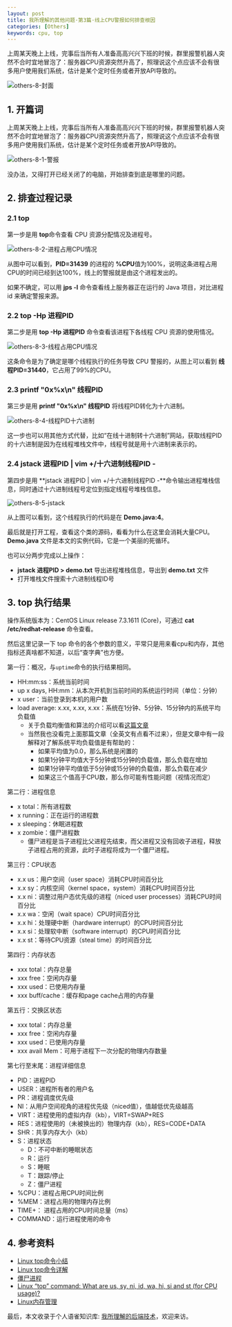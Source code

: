 ```yaml
---
layout: post
title: 我所理解的其他问题·第3篇·线上CPU警报如何排查根因
categories: [Others]
keywords: cpu, top
---
```




上周某天晚上上线，完事后当所有人准备高高兴兴下班的时候，群里报警机器人突然不合时宜地冒泡了：服务器CPU资源突然升高了，照理说这个点应该不会有很多用户使用我们系统，估计是某个定时任务或者开放API导致的。

![others-8-封面](https://cdn.jsdelivr.net/gh/Planeswalker23/image-storage@master/others/others-8-封面.jpg)



## 1. 开篇词

上周某天晚上上线，完事后当所有人准备高高兴兴下班的时候，群里报警机器人突然不合时宜地冒泡了：服务器CPU资源突然升高了，照理说这个点应该不会有很多用户使用我们系统，估计是某个定时任务或者开放API导致的。

![others-8-1-警报](https://cdn.jsdelivr.net/gh/Planeswalker23/image-storage@master/others/others-8-1-警报.jpg)

没办法，又得打开已经关闭了的电脑，开始排查到底是哪里的问题。



## 2. 排查过程记录
### 2.1 top

第一步是用 **top**命令查看 CPU 资源分配情况及进程号。

![others-8-2-进程占用CPU情况](https://cdn.jsdelivr.net/gh/Planeswalker23/image-storage@master/others/others-8-2-进程占用CPU情况.jpg)

从图中可以看到，**PID=31439** 的进程的 **%CPU**值为100%，说明这条进程占用CPU的时间已经到达100%，线上的警报就是由这个进程发出的。

如果不确定，可以用 **jps -l** 命令查看线上服务器正在运行的 Java 项目，对比进程 id 来确定警报来源。



### 2.2 top -Hp 进程PID
第二步是用 **top -Hp 进程PID** 命令查看该进程下各线程 CPU 资源的使用情况。

![others-8-3-线程占用CPU情况](https://cdn.jsdelivr.net/gh/Planeswalker23/image-storage@master/others/others-8-3-线程占用CPU情况.jpg)

这条命令是为了确定是哪个线程执行的任务导致 CPU 警报的，从图上可以看到 **线程PID=31440**，它占用了99%的CPU。

### 2.3 printf "0x%x\n" 线程PID
第三步是用 **printf "0x%x\n" 线程PID** 将线程PID转化为十六进制。

![others-8-4-线程PID十六进制](https://cdn.jsdelivr.net/gh/Planeswalker23/image-storage@master/others/others-8-4-线程PID十六进制.jpg)

这一步也可以用其他方式代替，比如“在线十进制转十六进制”网站，获取线程PID的十六进制是因为在线程堆栈文件中，线程号就是用十六进制来表示的。



### 2.4 jstack 进程PID | vim +/十六进制线程PID -
第四步是用 **jstack 进程PID | vim +/十六进制线程PID -**命令输出进程堆栈信息，同时通过十六进制线程号定位到指定线程号堆栈信息。

![others-8-5-jstack](https://cdn.jsdelivr.net/gh/Planeswalker23/image-storage@master/others/others-8-5-jstack.jpg)

从上图可以看到，这个线程执行的代码是在 **Demo.java:4**。

最后就是打开工程，查看这个类的源码，看看为什么在这里会消耗大量CPU。**Demo.java** 文件是本文的实例代码，它是一个美丽的死循环。

也可以分两步完成以上操作：
- **jstack 进程PID > demo.txt** 导出进程堆栈信息，导出到 **demo.txt** 文件
- 打开堆栈文件搜索十六进制线程ID号



## 3. top 执行结果
操作系统版本为：CentOS Linux release 7.3.1611 (Core)，可通过 **cat /etc/redhat-release** 命令查看。

然后这里记录一下 top 命令的各个参数的意义，平常只是用来看cpu和内存，其他指标还真啥都不知道，以后“查字典”也方便。

第一行：概况，与`uptime`命令的执行结果相同。
- HH:mm:ss：系统当前时间
- up x days,  HH:mm：从本次开机到当前时间的系统运行时间（单位：分钟）
- x user：当前登录到本机的用户数
- load average: x.xx, x.xx, x.xx：系统在1分钟、5分钟、15分钟内的系统平均负载值
    - 关于负载均衡值和算法的介绍可以看[这篇文章](http://www.brendangregg.com/blog/2017-08-08/linux-load-averages.html)
    - 当然我也没看完上面那篇文章（全英文有点看不过来），但是文章中有一段解释对了解系统平均负载值是有帮助的：
        - 如果平均值为0.0，那么系统是闲置的
        - 如果1分钟平均值大于5分钟或15分钟的负载值，那么负载在增加
        - 如果1分钟平均值低于5分钟或15分钟的负载值，那么负载在减少
        - 如果这三个值高于CPU数，那么你可能有性能问题（视情况而定）

第二行：进程信息
- x total：所有进程数
- x running：正在运行的进程数
- x sleeping：休眠进程数
- x zombie：僵尸进程数
    - 僵尸进程是当子进程比父进程先结束，而父进程又没有回收子进程，释放子进程占用的资源，此时子进程将成为一个僵尸进程。

第三行：CPU状态
- x.x us：用户空间（user space）消耗CPU时间百分比
- x.x sy：内核空间（kernel space，system）消耗CPU时间百分比
- x.x ni：调整过用户态优先级的进程（niced user processes）消耗CPU时间百分比
- x.x wa：空闲（wait space）CPU时间百分比
- x.x hi：处理硬中断（hardware interrupt）的CPU时间百分比
- x.x si：处理软中断（software interrupt）的CPU时间百分比
- x.x st：等待CPU资源（steal time）的时间百分比

第四行：内存状态
- xxx total：内存总量
- xxx free：空闲内存量
- xxx used：已使用内存量
- xxx buff/cache：缓存和page cache占用的内存量

第五行：交换区状态
- xxx total：内存总量
- xxx free：空闲内存量
- xxx used：已使用内存量
- xxx avail Mem：可用于进程下一次分配的物理内存数量

第七行至末尾：进程详细信息
- PID：进程PID
- USER：进程所有者的用户名
- PR：进程调度优先级
- NI：从用户空间视角的进程优先级（niced值），值越低优先级越高
- VIRT：进程使用的虚拟内存（kb），VIRT=SWAP+RES
- RES：进程使用的（未被换出的）物理内存（kb），RES=CODE+DATA
- SHR：共享内存大小（kb）
- S：进程状态
    - D：不可中断的睡眠状态
    - R：运行
    - S：睡眠
    - T：跟踪/停止
    - Z：僵尸进程
- %CPU：进程占用CPU时间比例
- %MEM：进程占用的物理内存比例
- TIME+： 进程占用的CPU时间总量（ms）
- COMMAND：运行进程使用的命令



## 4. 参考资料

- [Linux top命令小结](https://www.jianshu.com/p/a6e96c102881)
- [Linux top命令详解](https://www.cnblogs.com/niuben/p/12017242.html)
- [僵尸进程](https://baike.baidu.com/item/%E5%83%B5%E5%B0%B8%E8%BF%9B%E7%A8%8B)
- [Linux “top” command: What are us, sy, ni, id, wa, hi, si and st (for CPU usage)?](https://unix.stackexchange.com/questions/18918/linux-top-command-what-are-us-sy-ni-id-wa-hi-si-and-st-for-cpu-usage)
- [Linux内存管理](https://segmentfault.com/a/1190000008125006)

最后，本文收录于个人语雀知识库: [我所理解的后端技术](https://www.yuque.com/planeswalker/bankend)，欢迎来访。